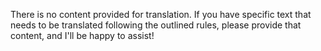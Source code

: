 There is no content provided for translation. If you have specific text that needs to be translated following the outlined rules, please provide that content, and I'll be happy to assist!